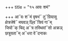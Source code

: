 +++
title = "१५ आवः शमं"

+++
आ᳓वः श᳓मं वृषभं᳓ तु᳓ग्रियासु  
क्षेत्रजेषे᳓ मघवञ् छ्वि᳓त्रियं गा᳓म्  
जियो᳓क् चिद् अ᳓त्र तस्थिवां᳓सो अक्रञ्  
छत्रूयता᳓म् अ᳓धरा वे᳓दनाकः